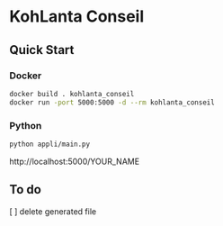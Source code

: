 # KohLanta Conseil

## Quick Start

### Docker

```bash
docker build . kohlanta_conseil
docker run -port 5000:5000 -d --rm kohlanta_conseil
```

### Python
```bash
python appli/main.py
```

http://localhost:5000/YOUR_NAME


## To do
[ ] delete generated file